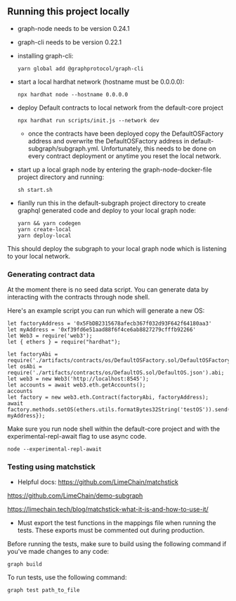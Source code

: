 ## Running this project locally

- graph-node needs to be version 0.24.1
- graph-cli needs to be version 0.22.1

- installing graph-cli:
  ```
  yarn global add @graphprotocol/graph-cli
  ```

- start a local hardhat network (hostname must be 0.0.0.0):
  ```
  npx hardhat node --hostname 0.0.0.0
  ```
- deploy Default contracts to local network from the default-core project
  ```
  npx hardhat run scripts/init.js --network dev
  ```
  - once the contracts have been deployed copy the DefaultOSFactory address and overwrite the DefaultOSFactory address in default-subgraph/subgraph.yml. Unfortunately, this needs to be done on every contract deployment or anytime you reset the local network.
- start up a local graph node by entering the graph-node-docker-file project directory and running:
    ```
    sh start.sh
    ```
- fianlly run this in the default-subgraph project directory to create graphql generated code and deploy to your local graph node:
  ```
  yarn && yarn codegen
  yarn create-local
  yarn deploy-local
  ```
This should deploy the subgraph to your local graph node which is listening to your local network.

### Generating contract data 
At the moment there is no seed data script. You can generate data by interacting with the contracts through node shell. 

Here's an example script you can run which will generate a new OS:
```
let factoryAddress = '0x5FbDB2315678afecb367f032d93F642f64180aa3' 
let myAddress = '0xf39fd6e51aad88f6f4ce6ab8827279cfffb92266'
let Web3 = require('web3');
let { ethers } = require("hardhat");

let factoryAbi = require('./artifacts/contracts/os/DefaultOSFactory.sol/DefaultOSFactory.json').abi;
let osAbi = require('./artifacts/contracts/os/DefaultOS.sol/DefaultOS.json').abi;
let web3 = new Web3('http://localhost:8545');
let accounts = await web3.eth.getAccounts();
accounts
let factory = new web3.eth.Contract(factoryAbi, factoryAddress);
await factory.methods.setOS(ethers.utils.formatBytes32String('testOS')).send({from: myAddress});
```



Make sure you run node shell within the default-core project and with the experimental-repl-await flag to use async code. 
```
node --experimental-repl-await
```

### Testing using matchstick

- Helpful docs:
https://github.com/LimeChain/matchstick

https://github.com/LimeChain/demo-subgraph

https://limechain.tech/blog/matchstick-what-it-is-and-how-to-use-it/

- Must export the test functions in the mappings file when running the tests. These exports must be commented out during production.

Before running the tests, make sure to build using the following command if you've made changes to any code:
```
graph build
```

To run tests, use the following command:

```
graph test path_to_file
```